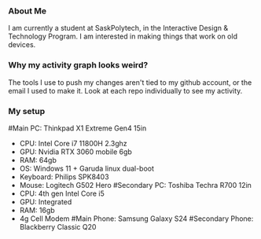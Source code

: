 ### About Me
I am currently a student at SaskPolytech, in the Interactive Design & Technology Program. 
I am interested in making things that work on old devices.
### Why my activity graph looks weird?
The tools I use to push my changes aren't tied to my github account, or the email I used to make it.
Look at each repo individually to see my activity.
### My setup
#Main PC: Thinkpad X1 Extreme Gen4 15in
  - CPU: Intel Core i7 11800H 2.3ghz
  - GPU: Nvidia RTX 3060 mobile 6gb
  - RAM: 64gb
  - OS: Windows 11 + Garuda linux dual-boot
  - Keyboard: Philips SPK8403
  - Mouse: Logitech G502 Hero
#Secondary PC: Toshiba Techra R700 12in
  - CPU: 4th gen Intel Core i5
  - GPU: Integrated
  - RAM: 16gb
  - 4g Cell Modem
#Main Phone: Samsung Galaxy S24
#Secondary Phone: Blackberry Classic Q20
